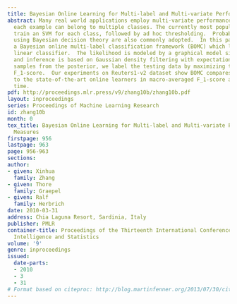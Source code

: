```yaml
---
title: Bayesian Online Learning for Multi-label and Multi-variate Performance Measures
abstract: Many real world applications employ multi-variate performance measures and
  each example can belong to multiple classes. The currently most popular approaches
  train an SVM for each class, followed by ad hoc thresholding.  Probabilistic models
  using Bayesian decision theory are also commonly adopted.  In this paper, we propose
  a Bayesian online multi-label classification framework (BOMC) which learns a probabilistic
  linear classifier.  The likelihood is modeled by a graphical model similar to TrueSkill^TM,
  and inference is based on Gaussian density filtering with expectation propagation.  Using
  samples from the posterior, we label the testing data by maximizing the expected
  F_1-score.  Our experiments on Reuters1-v2 dataset show BOMC compares favorably
  to the state-of-the-art online learners in macro-averaged F_1-score and training
  time.
pdf: http://proceedings.mlr.press/v9/zhang10b/zhang10b.pdf
layout: inproceedings
series: Proceedings of Machine Learning Research
id: zhang10b
month: 0
tex_title: Bayesian Online Learning for Multi-label and Multi-variate Performance
  Measures
firstpage: 956
lastpage: 963
page: 956-963
sections: 
author:
- given: Xinhua
  family: Zhang
- given: Thore
  family: Graepel
- given: Ralf
  family: Herbrich
date: 2010-03-31
address: Chia Laguna Resort, Sardinia, Italy
publisher: PMLR
container-title: Proceedings of the Thirteenth International Conference on Artificial
  Intelligence and Statistics
volume: '9'
genre: inproceedings
issued:
  date-parts:
  - 2010
  - 3
  - 31
# Format based on citeproc: http://blog.martinfenner.org/2013/07/30/citeproc-yaml-for-bibliographies/
---
```


